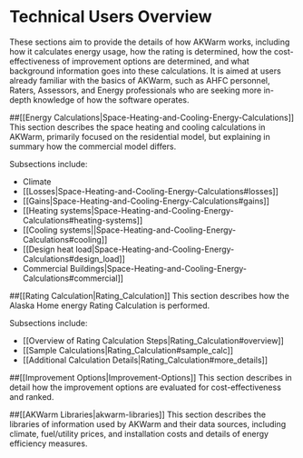 # Technical Users Overview

These sections aim to provide the details of how AKWarm works, including how it calculates energy usage, how the rating is determined, how the cost-effectiveness of improvement options are determined, and what background information goes into these calculations.  It is aimed at users already familiar with the basics of AKWarm, such as AHFC personnel, Raters, Assessors, and Energy professionals who are seeking more in-depth knowledge of how the software operates.

##[[Energy Calculations|Space-Heating-and-Cooling-Energy-Calculations]]
This section describes the space heating and cooling calculations in AKWarm, primarily focused on the residential model, but explaining in summary how the commercial model differs.

Subsections include:
- Climate
- [[Losses|Space-Heating-and-Cooling-Energy-Calculations#losses]]
- [[Gains|Space-Heating-and-Cooling-Energy-Calculations#gains]]
- [[Heating systems|Space-Heating-and-Cooling-Energy-Calculations#heating-systems]]
- [[Cooling systems||Space-Heating-and-Cooling-Energy-Calculations#cooling]]
- [[Design heat load|Space-Heating-and-Cooling-Energy-Calculations#design_load]]
- Commercial Buildings|Space-Heating-and-Cooling-Energy-Calculations#commercial]]

##[[Rating Calculation|Rating_Calculation]]
This section describes how the Alaska Home energy Rating Calculation is performed.

Subsections include:
- [[Overview of Rating Calculation Steps|Rating_Calculation#overview]]
- [[Sample Calculations|Rating_Calculation#sample_calc]]
- [[Additional Calculation Details|Rating_Calculation#more_details]]

##[[Improvement Options|Improvement-Options]]
This section describes in detail how the improvement options are evaluated for cost-effectiveness and ranked.  

##[[AKWarm Libraries|akwarm-libraries]]
This section describes the libraries of information used by AKWarm and their data sources, including climate, fuel/utility prices, and installation costs and details of energy efficiency measures.  